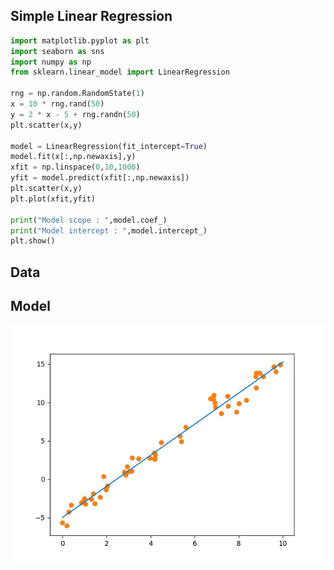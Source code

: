 ## Simple Linear Regression
```python 
import matplotlib.pyplot as plt
import seaborn as sns
import numpy as np
from sklearn.linear_model import LinearRegression

rng = np.random.RandomState(1)
x = 10 * rng.rand(50)
y = 2 * x - 5 + rng.randn(50)
plt.scatter(x,y)

model = LinearRegression(fit_intercept=True)
model.fit(x[:,np.newaxis],y)
xfit = np.linspace(0,10,1000)
yfit = model.predict(xfit[:,np.newaxis])
plt.scatter(x,y)
plt.plot(xfit,yfit)

print("Model scope : ",model.coef_)
print("Model intercept : ",model.intercept_)
plt.show()
```
## Data

## Model
![Simple-Linear-Regression](https://github.com/Offliners/Machine-Learning/blob/master/ML/Linear%20Regression/Simple%20Linear%20Regression/simple_linear_regression.png)
